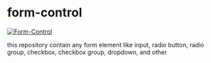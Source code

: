 # form-control

[![Form-Control](https://img.shields.io/david/peer/twbs/bootstrap.svg)](https://github.com/miko-github)

this repository contain any form element like input, radio button, radio group, checkbox, checkbox group, dropdown, and other
